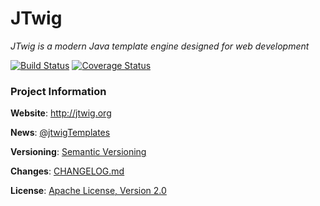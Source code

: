 # JTwig

*JTwig is a modern Java template engine designed for web development*

[![Build Status](https://travis-ci.org/jtwig/jtwig.png)](https://travis-ci.org/jtwig/jtwig)
[![Coverage Status](https://coveralls.io/repos/jtwig/jtwig/badge.png?branch=master)](https://coveralls.io/r/jtwig/jtwig?branch=master)

### Project Information

**Website**: http://jtwig.org

**News**: [@jtwigTemplates](https://twitter.com/jtwigTemplates)

**Versioning**:  [Semantic Versioning](http://semver.org/)

**Changes**: [CHANGELOG.md](CHANGELOG.md)

**License**: [Apache License, Version 2.0](http://www.apache.org/licenses/LICENSE-2.0)
